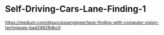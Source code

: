 # Self-Driving-Cars-Lane-Finding-1
https://medium.com/@successengineer/lane-finding-with-computer-vision-techniques-bad24828dbc0
